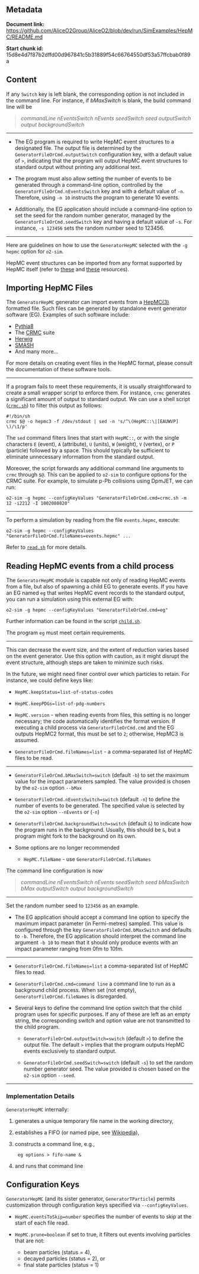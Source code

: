 ## Metadata

**Document link:** https://github.com/AliceO2Group/AliceO2/blob/dev/run/SimExamples/HepMC/README.md

**Start chunk id:** 15d8e4d7f87b2dffd00d967841c5b31889f54c66764550df53a57ffcbab0f89a

## Content

If any `Switch` key is left blank, the corresponding option is not included in the command line. For instance, if _bMaxSwitch_ is blank, the build command line will be

> _commandLine_ _nEventsSwitch_ _nEvents_ _seedSwitch_ _seed_
> _outputSwitch_ _output_ _backgroundSwitch_

---

- The EG program is required to write HepMC event structures to a designated file. The output file is determined by the `GeneratorFileOrCmd.outputSwitch` configuration key, with a default value of `>`, indicating that the program will output HepMC event structures to standard output without printing any additional text.

- The program must also allow setting the number of events to be generated through a command-line option, controlled by the `GeneratorFileOrCmd.nEventsSwitch` key and with a default value of `-n`. Therefore, using `-n 10` instructs the program to generate 10 events.

- Additionally, the EG application should include a command-line option to set the seed for the random number generator, managed by the `GeneratorFileOrCmd.seedSwitch` key and having a default value of `-s`. For instance, `-s 123456` sets the random number seed to 123456.

---

Here are guidelines on how to use the `GeneratorHepMC` selected with the `-g hepmc` option for `o2-sim`.

HepMC event structures can be imported from any format supported by HepMC itself (refer to
[these](http://hepmc.web.cern.ch/hepmc/group__IO.html) and
[these](http://hepmc.web.cern.ch/hepmc/group__factory.html) resources).

## Importing HepMC Files

The `GeneratorHepMC` generator can import events from a
[HepMC(3)](http://hepmc.web.cern.ch/hepmc/) formatted file. Such files can be generated by standalone event generator software (EG). Examples of such software include:

- [Pythia8](https://pythia.org)
- The [CRMC](https://gitlab.iap.kit.edu/AirShowerPhysics/crmc) suite
- [Herwig](https://herwig.hepforge.org/)
- [SMASH](https://smash-transport.github.io/)
- And many more...

For more details on creating event files in the HepMC format, please consult the documentation of these software tools.

---

If a program fails to meet these requirements, it is usually straightforward to create a small wrapper script to enforce them. For instance, `crmc` generates a significant amount of output to standard output. We can use a shell script ([`crmc.sh`](crmc.sh)) to filter this output as follows:

    #!/bin/sh
    crmc $@ -o hepmc3 -f /dev/stdout | sed -n 's/^\(HepMC::\|[EAUWVP] \)/\1/p'

The `sed` command filters lines that start with `HepMC::`, or with the single characters `E` (event), `A` (attribute), `U` (units), `W` (weight), `V` (vertex), or `P` (particle) followed by a space. This should typically be sufficient to eliminate unnecessary information from the standard output.

Moreover, the script forwards any additional command line arguments to `crmc` through `$@`. This can be applied to `o2-sim` to configure options for the CRMC suite. For example, to simulate p-Pb collisions using DpmJET, we can run:

    o2-sim -g hepmc --configKeyValues "GeneratorFileOrCmd.cmd=crmc.sh -m 12 -i2212 -I 1002080820"

---

To perform a simulation by reading from the file `events.hepmc`, execute:

    o2-sim -g hepmc --configKeyValues "GeneratorFileOrCmd.fileNames=events.hepmc" ...

Refer to [`read.sh`](read.sh) for more details.

## Reading HepMC events from a child process

The `GeneratorHepMC` module is capable not only of reading HepMC events from a file, but also of spawning a child EG to generate events. If you have an EG named `eg` that writes HepMC event records to the standard output, you can run a simulation using this external EG with:

    o2-sim -g hepmc --configKeyValues "GeneratorFileOrCmd.cmd=eg"

Further information can be found in the script [`child.sh`](child.sh).

The program `eg` must meet certain requirements.

---

This can decrease the event size, and the extent of reduction varies based on the event generator. Use this option with caution, as it might disrupt the event structure, although steps are taken to minimize such risks.

In the future, we might need finer control over which particles to retain. For instance, we could define keys like:

- `HepMC.keepStatus=list-of-status-codes`
- `HepMC.keepPDGs=list-of-pdg-numbers`

- `HepMC.version` - when reading events from files, this setting is no longer necessary; the code automatically identifies the format version. If executing a child process via `GeneratorFileOrCmd.cmd` and the EG outputs HepMC2 format, this must be set to `2`; otherwise, HepMC3 is assumed.

- `GeneratorFileOrCmd.fileNames=list` - a comma-separated list of HepMC files to be read.

---

- `GeneratorFileOrCmd.bMaxSwitch=switch` (default `-b`) to set
  the maximum value for the impact parameters sampled. The value
  provided is chosen by the `o2-sim` option `--bMax`

- `GeneratorFileOrCmd.nEventsSwitch=switch` (default `-n`) to
  define the number of events to be generated. The specified value
  is selected by the `o2-sim` option `--nEvents` or (`-n`)

- `GeneratorFileOrCmd.backgroundSwitch=switch` (default `&`) to
  indicate how the program runs in the background. Usually, this
  should be `&`, but a program might fork to the background on its own.

- Some options are no longer recommended

  - `HepMC.fileName` - use `GeneratorFileOrCmd.fileNames`

The command line configuration is now

> _commandLine_ _nEventsSwitch_ _nEvents_ _seedSwitch_ _seed_
> _bMaxSwitch_ _bMax_ _outputSwitch_ _output_ _backgroundSwitch_

---

Set the random number seed to `123456` as an example.
- The EG application should accept a command line option to specify the
  maximum impact parameter (in Fermi-metres) sampled. This value is configured
  through the key `GeneratorFileOrCmd.bMaxSwitch` and defaults to `-b`. Therefore,
  the EG application should interpret the command line argument `-b 10` to mean
  that it should only produce events with an impact parameter ranging from 0fm to 10fm.

---

- `GeneratorFileOrCmd.fileNames=list` a comma-separated list of HepMC files to read.

- `GeneratorFileOrCmd.cmd=command line` a command line to run as a background child process. When set (not empty), `GeneratorFileOrCmd.fileNames` is disregarded.

- Several keys to define the command line option switch that the child program uses for specific purposes. If any of these are left as an empty string, the corresponding switch and option value are not transmitted to the child program.

  - `GeneratorFileOrCmd.outputSwitch=switch` (default `>`) to define the output file. The default `>` implies that the program outputs HepMC events exclusively to standard output.

  - `GeneratorFileOrCmd.seedSwitch=switch` (default `-s`) to set the random number generator seed. The value provided is chosen based on the `o2-sim` option `--seed`.

---

### Implementation Details

`GeneratorHepMC` internally:

1. generates a unique temporary file name in the working directory,
2. establishes a FIFO (or named pipe, see [Wikipedia](https://en.wikipedia.org/wiki/Named_pipe)),
3. constructs a command line, e.g.,

        eg options > fifo-name &

4. and runs that command line

## Configuration Keys

`GeneratorHepMC` (and its sister generator, `GeneratorTParticle`) permits customization through configuration keys specified via `--configKeyValues`.

- `HepMC.eventsToSkip=number` specifies the number of events to skip at the start of each file read.

- `HepMC.prune=boolean` if set to true, it filters out events involving particles that are not:
  - beam particles (status = 4),
  - decayed particles (status = 2), or
  - final state particles (status = 1)